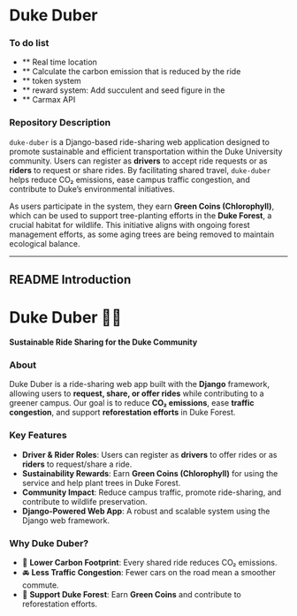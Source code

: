# Duke Duber

### **To do list**
- ** Real time location
- ** Calculate the carbon emission that is reduced by the ride
- ** token system
- ** reward system: Add succulent and seed figure in the 
- ** Carmax API

### **Repository Description**  
`duke-duber` is a Django-based ride-sharing web application designed to promote sustainable and efficient transportation within the Duke University community. Users can register as **drivers** to accept ride requests or as **riders** to request or share rides. By facilitating shared travel, `duke-duber` helps reduce CO₂ emissions, ease campus traffic congestion, and contribute to Duke’s environmental initiatives.  

As users participate in the system, they earn **Green Coins (Chlorophyll)**, which can be used to support tree-planting efforts in the **Duke Forest**, a crucial habitat for wildlife. This initiative aligns with ongoing forest management efforts, as some aging trees are being removed to maintain ecological balance.

---

## **README Introduction**  

# Duke Duber 🌿🚗  
**Sustainable Ride Sharing for the Duke Community**  

### **About**  
Duke Duber is a ride-sharing web app built with the **Django** framework, allowing users to **request, share, or offer rides** while contributing to a greener campus. Our goal is to reduce **CO₂ emissions**, ease **traffic congestion**, and support **reforestation efforts** in Duke Forest.  

### **Key Features**  
- **Driver & Rider Roles**: Users can register as **drivers** to offer rides or as **riders** to request/share a ride.  
- **Sustainability Rewards**: Earn **Green Coins (Chlorophyll)** for using the service and help plant trees in Duke Forest.  
- **Community Impact**: Reduce campus traffic, promote ride-sharing, and contribute to wildlife preservation.  
- **Django-Powered Web App**: A robust and scalable system using the Django web framework.  

### **Why Duke Duber?**  
- 🌱 **Lower Carbon Footprint**: Every shared ride reduces CO₂ emissions.  
- 🚘 **Less Traffic Congestion**: Fewer cars on the road mean a smoother commute.  
- 🌳 **Support Duke Forest**: Earn **Green Coins** and contribute to reforestation efforts.  


